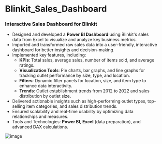 # Blinkit_Sales_Dashboard

### **Interactive Sales Dashboard for Blinkit**
- Designed and developed a **Power BI Dashboard** using Blinkit's sales data from Excel to visualize and analyze key business metrics.
- Imported and transformed raw sales data into a user-friendly, interactive dashboard for better insights and decision-making.
- Implemented key features, including:
  - **KPIs**: Total sales, average sales, number of items sold, and average ratings.
  - **Visualization Tools**: Pie charts, bar graphs, and line graphs for tracking outlet performance by size, type, and location.
  - **Filters**: Dynamic filter panels for location, size, and item type to enhance data interactivity.
  - **Trends**: Outlet establishment trends from 2012 to 2022 and sales distribution by outlet size.
- Delivered actionable insights such as high-performing outlet types, top-selling item categories, and sales distribution trends.
- Ensured scalability and real-time usability by optimizing data relationships and measures.
- Tools and Technologies: **Power BI**, **Excel** (data preparation), and advanced DAX calculations.

![image](https://github.com/user-attachments/assets/10d5fe99-e35e-45f7-9a6c-4a9ca621671c)
